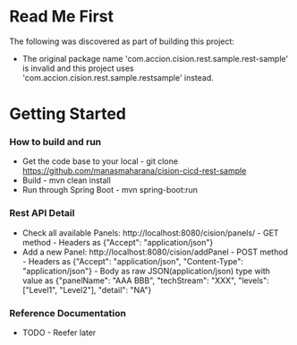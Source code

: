# Read Me First
The following was discovered as part of building this project:

* The original package name 'com.accion.cision.rest.sample.rest-sample' is invalid and this project uses 'com.accion.cision.rest.sample.restsample' instead.

# Getting Started

### How to build and run  
* Get the code base to your local - git clone https://github.com/manasmaharana/cision-cicd-rest-sample
* Build - mvn clean install
* Run through Spring Boot - mvn spring-boot:run

### Rest API Detail
* Check all available Panels: http://localhost:8080/cision/panels/ - GET method - Headers as {"Accept": "application/json"}
* Add a new Panel: http://localhost:8080/cision/addPanel - POST method - Headers as {"Accept": "application/json", "Content-Type": "application/json"} - Body as raw JSON(application/json) type with value as {"panelName": "AAA BBB", "techStream": "XXX", "levels": ["Level1", "Level2"], "detail": "NA"}  
<Verified in postman>

### Reference Documentation
* TODO - Reefer later